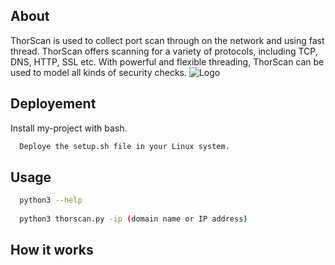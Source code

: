 
## About
ThorScan is used to collect port scan through on the network and using fast thread. ThorScan offers scanning for a variety of protocols, including TCP, DNS, HTTP, SSL etc. With powerful and flexible threading, ThorScan can be used to model all kinds of security checks.
![Logo](https://encrypted-tbn0.gstatic.com/images?q=tbn:ANd9GcSOdGAHfaZTgl7uwW4wlOyS6H5btpGQd3XYew&usqp=CAU)


## Deployement

Install my-project with bash.

```bash
  Deploye the setup.sh file in your Linux system.
```
    
## Usage

```bash
  python3 --help
  
  python3 thorscan.py -ip (domain name or IP address)
```
## How it works
